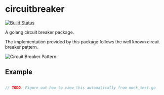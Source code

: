 # circuitbreaker
[![Build Status](https://travis-ci.org/andrew-bodine/circuitbreaker.svg?branch=master)](https://travis-ci.org/andrew-bodine/circuitbreaker)

A golang circuit breaker package.

The implementation provided by this package follows the well known circuit breaker pattern.

![Circuit Breaker Pattern](https://docs.google.com/drawings/d/e/2PACX-1vTz1nf8TKay0Uc1YkmLpUT70xl4dTkyXjuRs5W_Sq3FoftdSRx1j4_gO32ulxla2vg8efrSOOM3rOE7/pub?w=960&h=720)

## Example
```go

// TODO: Figure out how to view this automatically from mock_test.go
```
